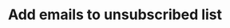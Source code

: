 ---
title: Add emails to unsubscribed list
excerpt: >-
  The method is used for adding email addresses to the list of unsubscribed
  contacts.
api:
  file: yespo.json
  operationId: addToUnsubscribed
hidden: false
---